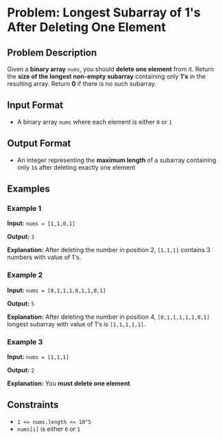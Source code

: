 
# Problem: Longest Subarray of 1's After Deleting One Element

## Problem Description
Given a **binary array** `nums`, you should **delete one element** from it. Return the **size of the longest non-empty subarray** containing only **1's** in the resulting array. Return **0** if there is no such subarray.

## Input Format
- A binary array `nums` where each element is either `0` or `1`

## Output Format
- An integer representing the **maximum length** of a subarray containing only `1`s after deleting exactly one element

## Examples

### Example 1
**Input:** `nums = [1,1,0,1]`<br/>

**Output:** `3`<br/>

**Explanation:** After deleting the number in position 2, `[1,1,1]` contains 3 numbers with value of 1's.

### Example 2
**Input:** `nums = [0,1,1,1,0,1,1,0,1]`<br/>

**Output:** `5`<br/>

**Explanation:** After deleting the number in position 4, `[0,1,1,1,1,1,0,1]` longest subarray with value of 1's is `[1,1,1,1,1]`.

### Example 3
**Input:** `nums = [1,1,1]`<br/>

**Output:** `2`<br/>

**Explanation:** You **must delete one element**.

## Constraints
- `1 <= nums.length <= 10^5`
- `nums[i]` is either `0` or `1`

